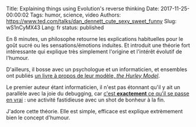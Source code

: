 Title: Explaining things using Evolution's reverse thinking
Date: 2017-11-25-00:00:02
Tags: humor, science, video
Authors: https://www.ted.com/talks/dan_dennett_cute_sexy_sweet_funny
Slug: wS1nCyMX43
Lang: fr
status: published

En 8 minutes, un philosophe retourne les explications habituelles
pour le goût sucré ou les sensations/émotions induites.
Et introduit une théorie fort intéressante qui explique très simplement l'origine et l'intérêt évolutif de l'humour.

D'ailleurs, il bosse avec un psychologue et un informaticien,
et ensembles ont publiés [un livre à propos de leur modèle, *the Hurley Model*](https://mitpress.mit.edu/books/inside-jokes).

Le premier auteur étant informaticien, il n'est pas
étonnant qu'il y ait un parallèle avec la joie du debugging,
car [c'est **exactement** ce qu'il se passe en vrai](https://nancyfolsom.wordpress.com/2008/08/26/the-joy-of-debugging/) :
une activité fastidieuse avec un shot de bonheur à la fin.

J'adore cette théorie. Elle est simple, efficace est explique extrèmement
bien le concept d'humour.
